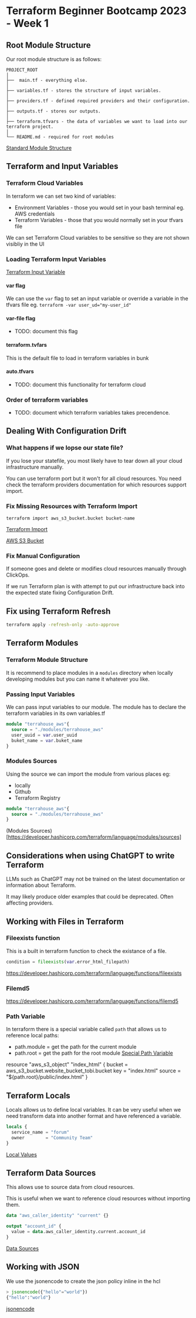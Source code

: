 # Terraform Beginner Bootcamp 2023 - Week 1

## Root Module Structure 

Our root module structure is as follows:

```
PROJECT_ROOT
│
├──  main.tf - everything else.
│
├── variables.tf - stores the structure of input variables.
│
├── providers.tf - defined required providers and their configuration.
│
├── outputs.tf - stores our outputs.
│
├── terraform.tfvars - the data of variables we want to load into our terraform project.
│
└── README.md - required for root modules
```

[Standard Module Structure](https://developer.hashicorp.com/terraform/language/modules/develop/structure)

## Terraform and Input Variables
### Terraform Cloud Variables 

In terraform we can set two kind of variables:
- Environment Variables - those you would set in your bash terminal eg. AWS credentials 
- Terraform Variables - those that you would normally set in your tfvars file 

We can set Terraform Cloud variables to be sensitive so they are not shown visibliy in the UI

### Loading Terraform Input Variables 
[Terraform Input Variable](https://developer.hashicorp.com/terraform/language/values/variables)

#### var flag
We can use the `var` flag to set an input variable or override a variable in the tfvars file eg. `terraform -var user_ud="my-user_id"`

#### var-file flag 
- TODO: document this flag 

#### terraform.tvfars 
This is the default file to load in terraform variables in bunk 

#### auto.tfvars 

- TODO: document this functionality for terraform cloud 

### Order of terraform variables

- TODO: document which terraform variables takes precendence. 


## Dealing With Configuration Drift 

### What happens if we lopse our state file?

If you lose your statefile, you most likely have to tear down all your cloud infrastructure manually.

You can use terraform port but it won't for all cloud resources. You need check the terraform providers documentation for which resources support import. 

### Fix Missing Resources with Terraform Import 

`terraform import aws_s3_bucket.bucket bucket-name`

[Terraform Import](https://developer.hashicorp.com/terraform/cli/import)

[AWS S3 Bucket](https://registry.terraform.io/providers/hashicorp/aws/latest/docs/resources/s3_bucket#import)

### Fix Manual Configuration 

If someone goes and delete or modifies cloud resources manually through ClickOps. 

If we run Terraform plan is with attempt to put our infrastructure back into the expected state fixing Configuration Drift. 

## Fix using Terraform Refresh 

```sh 
terraform apply -refresh-only -auto-approve 
```

## Terraform Modules 

### Terraform Module Structure 

It is recommend to place modules in a `modules` directory when locally developing modules but you can name it whatever you like. 

### Passing Input Variables 

We can pass input variables to our module.
The module has to declare the terraform variables in its own variables.tf

```tf 
module "terrahouse_aws"{
  source = "./modules/terrahouse_aws"
  user_uuid = var.user_uuid
  buket_name = var.buket_name
}
```

### Modules Sources 

Using the source we can import the module from various places eg:
- locally 
- Github 
- Terraform Registry 

```tf 
module "terrahouse_aws"{
  source = "./modules/terrahouse_aws"
}
```

(Modules Sources)[https://developer.hashicorp.com/terraform/language/modules/sources]


## Considerations when using ChatGPT to write Terraform 

LLMs such as ChatGPT may not be trained on the latest documentation or information about Terraform. 

It may likely produce older examples that could be deprecated. Often affecting providers.

## Working with Files in Terraform 

### Fileexists function 

This is a built in terraform function to check the existance of a file. 

```tf
condition = fileexists(var.error_html_filepath)
```

https://developer.hashicorp.com/terraform/language/functions/fileexists

### Filemd5

https://developer.hashicorp.com/terraform/language/functions/filemd5

### Path Variable
In terraform there is a special variable called `path` that allows us to reference local paths:
- path.module = get the path for the current module 
- path.root = get the path for the root module 
[Special Path Variable](https://registry.terraform.io/providers/hashicorp/aws/latest/docs/resources/s3_bucket_website_configuration)

resource "aws_s3_object" "index_html" {
  bucket = aws_s3_bucket.website_bucket_tobi.bucket
  key = "index.html"
  source = "${path.root}/public/index.html"
}

## Terraform Locals

Locals allows us to define local variables.
It can be very useful when we need transform data into another format and have referenced a variable.

```tf
locals {
  service_name = "forum"
  owner        = "Community Team"
}
```

[Local Values](https://developer.hashicorp.com/terraform/language/values/locals)

## Terraform Data Sources

This allows use to source data from cloud resources.

This is useful when we want to reference cloud resources without importing them.

```tf
data "aws_caller_identity" "current" {}

output "account_id" {
  value = data.aws_caller_identity.current.account_id
}
```

[Data Sources](https://developer.hashicorp.com/terraform/language/data-sources)

## Working with JSON 
We use the jsonencode to create the json policy inline in the hcl 
```tf
> jsonencode({"hello"="world"})
{"hello":"world"}
```

[jsonencode](https://developer.hashicorp.com/terraform/language/functions/jsonencode)